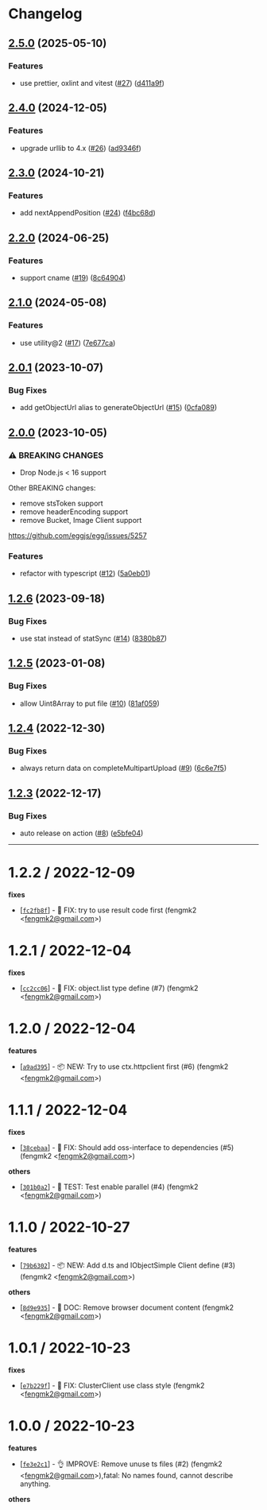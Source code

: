 # Changelog

## [2.5.0](https://github.com/node-modules/oss-client/compare/v2.4.0...v2.5.0) (2025-05-10)


### Features

* use prettier, oxlint and vitest ([#27](https://github.com/node-modules/oss-client/issues/27)) ([d411a9f](https://github.com/node-modules/oss-client/commit/d411a9fdbae20185392ed25615ce16de82e9fc9f))

## [2.4.0](https://github.com/node-modules/oss-client/compare/v2.3.0...v2.4.0) (2024-12-05)


### Features

* upgrade urllib to 4.x ([#26](https://github.com/node-modules/oss-client/issues/26)) ([ad9346f](https://github.com/node-modules/oss-client/commit/ad9346fbba72c2d30072846484fab5daab57f285))

## [2.3.0](https://github.com/node-modules/oss-client/compare/v2.2.0...v2.3.0) (2024-10-21)


### Features

* add nextAppendPosition ([#24](https://github.com/node-modules/oss-client/issues/24)) ([f4bc68d](https://github.com/node-modules/oss-client/commit/f4bc68dc269cd353276ada494e21a6991418bb20))

## [2.2.0](https://github.com/node-modules/oss-client/compare/v2.1.0...v2.2.0) (2024-06-25)


### Features

* support cname ([#19](https://github.com/node-modules/oss-client/issues/19)) ([8c64904](https://github.com/node-modules/oss-client/commit/8c649048ca2e87897c09d5da689355cafc1a4d60))

## [2.1.0](https://github.com/node-modules/oss-client/compare/v2.0.1...v2.1.0) (2024-05-08)


### Features

* use utility@2 ([#17](https://github.com/node-modules/oss-client/issues/17)) ([7e677ca](https://github.com/node-modules/oss-client/commit/7e677cae81ea078e6adf70df76d044866f08066f))

## [2.0.1](https://github.com/node-modules/oss-client/compare/v2.0.0...v2.0.1) (2023-10-07)


### Bug Fixes

* add getObjectUrl alias to generateObjectUrl ([#15](https://github.com/node-modules/oss-client/issues/15)) ([0cfa089](https://github.com/node-modules/oss-client/commit/0cfa0899edaaeb1b7da76cfa68bafbdd9d26c863))

## [2.0.0](https://github.com/node-modules/oss-client/compare/v1.2.6...v2.0.0) (2023-10-05)


### ⚠ BREAKING CHANGES

* Drop Node.js < 16 support

Other BREAKING changes:
- remove stsToken support
- remove headerEncoding support
- remove Bucket, Image Client support

https://github.com/eggjs/egg/issues/5257

### Features

* refactor with typescript ([#12](https://github.com/node-modules/oss-client/issues/12)) ([5a0eb01](https://github.com/node-modules/oss-client/commit/5a0eb013e082c66b52eb6b918dd4713c7c54c149))

## [1.2.6](https://github.com/node-modules/oss-client/compare/v1.2.5...v1.2.6) (2023-09-18)


### Bug Fixes

* use stat instead of statSync ([#14](https://github.com/node-modules/oss-client/issues/14)) ([8380b87](https://github.com/node-modules/oss-client/commit/8380b870dfb18a8cc85a437f9cb47cd805402301))

## [1.2.5](https://github.com/node-modules/oss-client/compare/v1.2.4...v1.2.5) (2023-01-08)


### Bug Fixes

* allow Uint8Array to put file ([#10](https://github.com/node-modules/oss-client/issues/10)) ([81af059](https://github.com/node-modules/oss-client/commit/81af059bcce52d54a8fa712ca6ca99a1dcc4aef6))

## [1.2.4](https://github.com/node-modules/oss-client/compare/v1.2.3...v1.2.4) (2022-12-30)


### Bug Fixes

* always return data on completeMultipartUpload ([#9](https://github.com/node-modules/oss-client/issues/9)) ([6c6e7f5](https://github.com/node-modules/oss-client/commit/6c6e7f5828f203eb2d8d1a7a38c79706e3baa3a5))

## [1.2.3](https://github.com/node-modules/oss-client/compare/v1.2.2...v1.2.3) (2022-12-17)


### Bug Fixes

* auto release on action ([#8](https://github.com/node-modules/oss-client/issues/8)) ([e5bfe04](https://github.com/node-modules/oss-client/commit/e5bfe042163951d709c8197c136be7e9e6b9e89b))

---


1.2.2 / 2022-12-09
==================

**fixes**
  * [[`fc2fb8f`](http://github.com/node-modules/oss-client/commit/fc2fb8f9d1b23d355cc8cf12f46d1df6182c6f6f)] - 🐛 FIX: try to use result code first (fengmk2 <<fengmk2@gmail.com>>)

1.2.1 / 2022-12-04
==================

**fixes**
  * [[`cc2cc06`](http://github.com/node-modules/oss-client/commit/cc2cc065ede44d5d40120b4877dfa85e25cd0199)] - 🐛 FIX: object.list type define (#7) (fengmk2 <<fengmk2@gmail.com>>)

1.2.0 / 2022-12-04
==================

**features**
  * [[`a9ad395`](http://github.com/node-modules/oss-client/commit/a9ad39539889f083e0d7671ca19ecc1b263eed74)] - 📦 NEW: Try to use ctx.httpclient first (#6) (fengmk2 <<fengmk2@gmail.com>>)

1.1.1 / 2022-12-04
==================

**fixes**
  * [[`38cebaa`](http://github.com/node-modules/oss-client/commit/38cebaa9f5868d67530cc34ef3cdb4023b9d3a1f)] - 🐛 FIX: Should add oss-interface to dependencies (#5) (fengmk2 <<fengmk2@gmail.com>>)

**others**
  * [[`301b0a2`](http://github.com/node-modules/oss-client/commit/301b0a2a3fa9af2ce85e093747f59c8f677dded1)] - 🤖 TEST: Test enable parallel (#4) (fengmk2 <<fengmk2@gmail.com>>)

1.1.0 / 2022-10-27
==================

**features**
  * [[`79b6302`](http://github.com/node-modules/oss-client/commit/79b6302b77bfabfc2750a5c5d48b4059cb04ac78)] - 📦 NEW: Add d.ts and IObjectSimple Client define (#3) (fengmk2 <<fengmk2@gmail.com>>)

**others**
  * [[`8d9e935`](http://github.com/node-modules/oss-client/commit/8d9e935ee530ebd9477e6334991465ff59a75b4b)] - 📖 DOC: Remove browser document content (fengmk2 <<fengmk2@gmail.com>>)

1.0.1 / 2022-10-23
==================

**fixes**
  * [[`e7b229f`](http://github.com/node-modules/oss-client/commit/e7b229f839925ff7a8069834b73fe34789e5e00f)] - 🐛 FIX: ClusterClient use class style (fengmk2 <<fengmk2@gmail.com>>)

1.0.0 / 2022-10-23
==================

**features**
  * [[`fe3e2c1`](http://github.com/node-modules/oss-client/commit/fe3e2c1a119ffd3b8a8c77ab6b38ee545c14fb59)] - 👌 IMPROVE: Remove unuse ts files (#2) (fengmk2 <<fengmk2@gmail.com>>),fatal: No names found, cannot describe anything.

**others**
